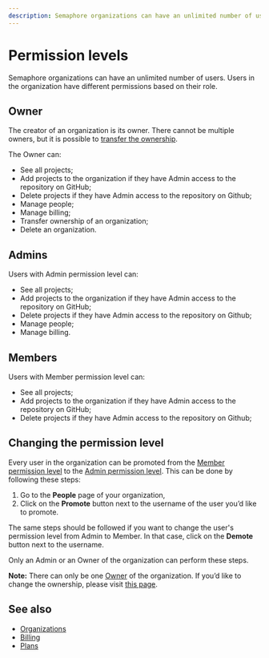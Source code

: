 ```yaml
---
description: Semaphore organizations can have an unlimited number of users. Users in the organization have different permissions based on their role.
---
```


# Permission levels

Semaphore organizations can have an unlimited number of users. Users in the organization
have different permissions based on their role.

## Owner

The creator of an organization is its owner. There cannot be multiple owners, but
it is possible to [transfer the ownership](https://docs.semaphoreci.com/account-management/organizations/#transferring-ownership-of-an-organization).

The Owner can:

- See all projects;
- Add projects to the organization if they have Admin access to the repository on GitHub;
- Delete projects if they have Admin access to the repository on Github;
- Manage people;
- Manage billing;
- Transfer ownership of an organization;
- Delete an organization.

## Admins

Users with Admin permission level can:

- See all projects;
- Add projects to the organization if they have Admin access to the 
repository on GitHub;
- Delete projects if they have Admin access to the repository on Github;
- Manage people;
- Manage billing.

## Members

Users with Member permission level can:

- See all projects;
- Add projects to the organization if they have Admin access to the 
repository on GitHub;
- Delete projects if they have Admin access to the repository on Github;

## Changing the permission level

Every user in the organization can be promoted from the [Member permission 
level](https://docs.semaphoreci.com/account-management/permission-levels/#members) to the [Admin permission level](https://docs.semaphoreci.com/account-management/permission-levels/#admin). This can be done by following these steps:

1. Go to the **People** page of your organization,
2. Click on the **Promote** button next to the username of the user you’d like to promote.

The same steps should be followed if you want to change the user's permission level from 
Admin to Member. In that case, click on the **Demote** button next to the username.

Only an Admin or an Owner of the organization can perform these steps.

**Note:** There can only be one [Owner](https://docs.semaphoreci.com/account-management/permission-levels/#owner) of the organization. If you’d like to change the 
ownership, please visit [this page](https://docs.semaphoreci.com/account-management/organizations/#transferring-ownership-of-an-organization).

## See also

- [Organizations](https://docs.semaphoreci.com/account-management/organizations/)
- [Billing](https://docs.semaphoreci.com/account-management/billing/)
- [Plans](https://docs.semaphoreci.com/account-management/plans/)
